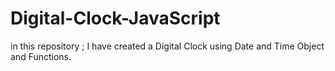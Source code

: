 # Digital-Clock-JavaScript
in this repository ; I have created a Digital Clock using Date and Time Object and Functions.
